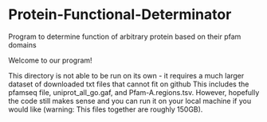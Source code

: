 # Protein-Functional-Determinator
Program to determine function of arbitrary protein based on their pfam domains 

Welcome to our program!

This directory is not able to be run on its own - it requires a much larger dataset of downloaded txt files that cannot fit on github
This includes the pfamseq file, uniprot_all_go.gaf, and Pfam-A.regions.tsv. However, hopefully the code still makes sense and you
can run it on your local machine if you would like (warning: This files together are roughly 150GB). 
